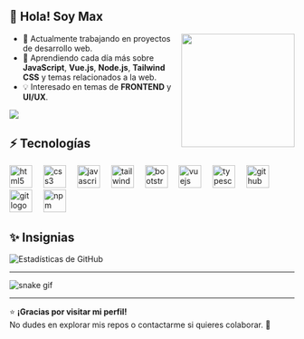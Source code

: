 <h2 align="left">👋 Hola! Soy Max</h2>

<img align="right" height="200" src="https://i.pinimg.com/originals/90/70/32/9070324cdfc07c68d60eed0c39e77573.gif"  />

- 🔭 Actualmente trabajando en proyectos de desarrollo web.
- 🌱 Aprendiendo cada día más sobre **JavaScript**, **Vue.js**, **Node.js**, **Tailwind CSS** y temas relacionados a la web.
- 💡 Interesado en temas de **FRONTEND** y **UI/UX**.

<div align="left">
   <a href="https://www.x.com/max_c_t_r" target="_blank" rel="noreferrer"><img src="https://img.shields.io/twitter/follow/max_c_t_r?logo=twitter&style=for-the-badge&color=0891b2&labelColor=1c1917"/></a
</div>

## ⚡ Tecnologías

<div align="left">
  <img src="https://skillicons.dev/icons?i=html" height="40" alt="html5 logo"  />
  <img width="12" />
  <img src="https://skillicons.dev/icons?i=css" height="40" alt="css3 logo"  />
  <img width="12" />
  <img src="https://skillicons.dev/icons?i=js" height="40" alt="javascript logo"  />
  <img width="12" />
  <img src="https://skillicons.dev/icons?i=tailwind" height="40" alt="tailwindcss logo"  />
  <img width="12" />
  <img src="https://skillicons.dev/icons?i=bootstrap" height="40" alt="bootstrap logo"  />
  <img width="12" />
  <img src="https://skillicons.dev/icons?i=vue" height="40" alt="vuejs logo"  />
  <img width="12" />
  <img src="https://skillicons.dev/icons?i=ts" height="40" alt="typescript logo"  />
  <img width="12" />
  <img src="https://skillicons.dev/icons?i=github" height="40" alt="github logo"  />
  <img width="12" />
  <img src="https://skillicons.dev/icons?i=git" height="40" alt="git logo"  />
  <img width="12" />
  <img src="https://cdn.jsdelivr.net/gh/devicons/devicon/icons/npm/npm-original-wordmark.svg" height="40" alt="npm logo"  />
</div>

## ✨ Insignias

<div align="left">
 
![Estadísticas de GitHub](https://github-readme-stats.vercel.app/api?username=maxctrdev&show_icons=true&theme=radical)

---

![snake gif](https://github.com/maxctrdev/maxctrdev/blob/output/github-contribution-grid-snake.svg)
</div>

---
 
⭐️ **¡Gracias por visitar mi perfil!**  
No dudes en explorar mis repos o contactarme si quieres colaborar. 🚀


